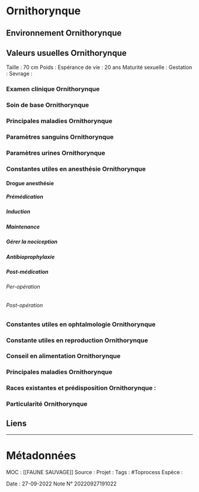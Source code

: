 # Ornithorynque
## Environnement Ornithorynque
## Valeurs usuelles Ornithorynque
Taille : 70 cm
Poids :
Espérance de vie : 20 ans 
Maturité sexuelle : 
Gestation : 
Sevrage : 

### Examen clinique Ornithorynque

### Soin de base Ornithorynque
### Principales maladies Ornithorynque
### Paramètres sanguins Ornithorynque
### Paramètres urines Ornithorynque
### Constantes utiles en anesthésie Ornithorynque
#### Drogue anesthésie
##### Prémédication
##### Induction
##### Maintenance
##### Gérer la nociception 
##### Antibioprophylaxie
##### Post-médication
###### Per-opération
###### Post-opération
### Constantes utiles en ophtalmologie Ornithorynque
### Constante utiles en reproduction Ornithorynque
### Conseil en alimentation Ornithorynque

### Principales maladies Ornithorynque

### Races existantes et prédisposition Ornithorynque :

### Particularité Ornithorynque

## Liens


***

# Métadonnées
MOC : [[FAUNE SAUVAGE]]
Source :
Projet :
Tags : #Toprocess
	Espèce :
	
Date : 27-09-2022
Note N° 20220927191022